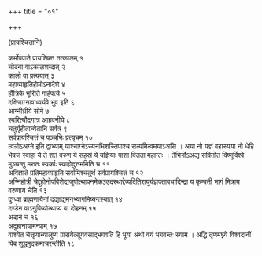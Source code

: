 +++
title = "०१"

+++
  
(प्रायश्चित्तानि)

कर्मोपपाते प्रायश्चित्तं तत्कालम् १  
चोदना वाऽकालशब्दात् २  
कालो वा प्रत्ययात् ३  
महाव्याहृतिहोमोऽनादेशे ४  
हौत्रिके भूरिति गार्हपत्ये ५  
दक्षिणाग्नावाध्वर्यवे भुव इति ६  
आग्नीध्रीये सोमे ७  
 स्वरित्यौद्गात्र आहवनीये ८  
चतुर्गृहीतान्येतानि सर्वत्र ९  
सर्वप्रायश्चित्तं च पञ्चभिः प्रत्यृचम् १०  
त्वन्नोऽअग्ने इति द्वाभ्याम् याश्चाग्नेऽस्यनभिशस्तिपाश्च सत्यमित्वमयाऽअसि । अया नो यज्ञं वहास्यया नो धेहि भेषजं स्वाहा ये ते शतं वरुण ये सहस्रं ये यज्ञियाः पाशा वितता महान्तः । तेभिर्नोऽअद्य सवितोत विष्णुर्विश्वे मुञ्चन्तु मरुतः स्वर्काः स्वाहोदुत्तममिति च ११  
अविज्ञाते प्रतिमहाव्याहृति सर्वामिश्चतुर्थं सर्वप्रायश्चित्तं च १२  
अग्निहोत्री चेद्दुहोनोपविशेद्यजुषोत्थापनमेकऽउदस्थाद्देव्यदितिरायुर्यज्ञपतावधादिन्द्रा य कृण्वती भागं मित्राय वरुणाय चेति १३  
दुग्ध्वा ब्राह्मणायैनां दद्याद्यमनभ्यागमिष्यन्त्स्यात् १४  
दण्डेन वाऽनुपिष्योत्थाप्य वा दोहनम् १५  
अदानं च १६  
अदुहानायामन्याम् १७  
वाश्येत चेत्तृणान्यालुप्य ग्रासयेत्सूयवसाद्भगवति हि भूया अथो वयं भगवन्तः स्याम । अद्धि तृणमघ्न्ये विश्वदानीं पिब शुद्धमुदकमाचरन्तीति १८  
